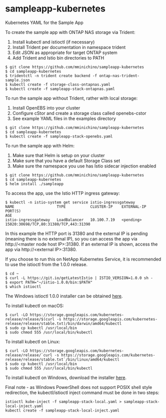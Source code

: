 # sampleapp-kubernetes
Kubernetes YAML for the Sample App

To create the sample app with ONTAP NAS storage via Trident:

1) Install kubectl and istioctl (if necessary)
2) Install Trident per documentation in namespace trident
3) Edit JSON as appropriate for target ONTAP system
4) Add Trident and Istio bin directories to PATH

```
$ git clone https://github.com/mminichino/sampleapp-kubernetes
$ cd sampleapp-kubernetes
$ tridentctl -n trident create backend -f ontap-nas-trident-sample.json
$ kubectl create -f storage-class-ontapnas.yaml
$ kubectl create -f sampleapp-stack-ontapnas.yaml
```

To run the sample app without Trident, rather with local storage:

1) Install OpenEBS into your cluster
2) Configure cStor and create a storage class called openebs-cstor
3) See example YAML files in the examples directory

```
$ git clone https://github.com/mminichino/sampleapp-kubernetes
$ cd sampleapp-kubernetes
$ kubectl create -f sampleapp-stack-openebs.yaml
```

To run the sample app with Helm:

1) Make sure that Helm is setup on your cluster
2) Make sure that you have a default Storage Class set
3) Make sure the namespace you use has Istio sidecar injection enabled

```
$ git clone https://github.com/mminichino/sampleapp-kubernetes
$ cd sampleapp-kubernetes
$ helm install ./sampleapp
```

To access the app, use the Istio HTTP ingress gateway:

```
$ kubectl -n istio-system get service istio-ingressgateway
NAME                   TYPE           CLUSTER-IP    EXTERNAL-IP   PORT(S)                                                                                                                                      AGE
istio-ingressgateway   LoadBalancer   10.100.7.19   <pending>     15020:30698/TCP,80:31380/TCP,443:31390
```

In this example the HTTP port is 31380 and the external IP is pending (meaning there is no external IP), so you can access the app via http://\<master node host IP\>:31380.  If an external IP is shown, access the app via http://\<external IP\>:31380.

If you choose to run this on NetApp Kubernetes Service, it is recommended to use the istioctl from the 1.0.0 release.

```
$ cd ~
$ curl -L https://git.io/getLatestIstio | ISTIO_VERSION=1.0.0 sh -
$ export PATH="~/istio-1.0.0/bin:$PATH"
$ which istioctl
```
The Windows istioctl 1.0.0 installer can be obtained [here](https://github.com/istio/istio/releases/download/1.0.0/istio-1.0.0-win.zip).

To install kubectl on macOS:

```
$ curl -LO https://storage.googleapis.com/kubernetes-release/release/$(curl -s https://storage.googleapis.com/kubernetes-release/release/stable.txt)/bin/darwin/amd64/kubectl
$ sudo cp kubectl /usr/local/bin
$ sudo chmod 555 /usr/local/bin/kubectl
```

To install kubectl on Linux:

```$xslt
$ curl -LO https://storage.googleapis.com/kubernetes-release/release/`curl -s https://storage.googleapis.com/kubernetes-release/release/stable.txt`/bin/linux/amd64/kubectl
$ sudo cp kubectl /usr/local/bin
$ sudo chmod 555 /usr/local/bin/kubectl
```

To install kubectl on Windows, download the installer [here](https://storage.googleapis.com/kubernetes-release/release/v1.15.0/bin/windows/amd64/kubectl.exe).

Final note - as Windows PowerShell does not support POSIX shell style redirection, the kubectl/istioctl inject command must be done in two steps:
```
istioctl kube-inject -f sampleapp-stack-local.yaml > sampleapp-stack-local-inject.yaml
kubectl create -f sampleapp-stack-local-inject.yaml
```
